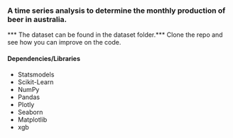 ### A time series analysis to determine the monthly production of beer in australia. 

*** The dataset can be found in the dataset folder.***
Clone the repo and see how you can improve on the code.

#### Dependencies/Libraries
- Statsmodels
- Scikit-Learn
- NumPy
- Pandas
- Plotly
- Seaborn
- Matplotlib
- xgb
